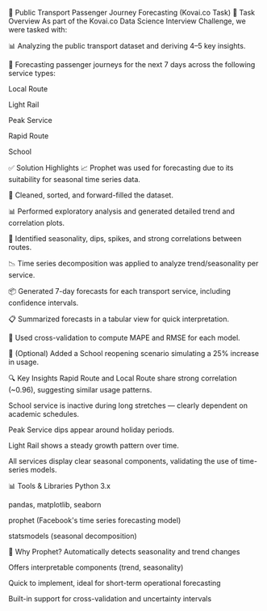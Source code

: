 🚌 Public Transport Passenger Journey Forecasting (Kovai.co Task)
📌 Task Overview
As part of the Kovai.co Data Science Interview Challenge, we were tasked with:

📊 Analyzing the public transport dataset and deriving 4–5 key insights.

🔮 Forecasting passenger journeys for the next 7 days across the following service types:

Local Route

Light Rail

Peak Service

Rapid Route

School

✅ Solution Highlights
📈 Prophet was used for forecasting due to its suitability for seasonal time series data.

🧹 Cleaned, sorted, and forward-filled the dataset.

📊 Performed exploratory analysis and generated detailed trend and correlation plots.

🧠 Identified seasonality, dips, spikes, and strong correlations between routes.

📉 Time series decomposition was applied to analyze trend/seasonality per service.

📦 Generated 7-day forecasts for each transport service, including confidence intervals.

📋 Summarized forecasts in a tabular view for quick interpretation.

🧪 Used cross-validation to compute MAPE and RMSE for each model.

🧠 (Optional) Added a School reopening scenario simulating a 25% increase in usage.

🔍 Key Insights
Rapid Route and Local Route share strong correlation (~0.96), suggesting similar usage patterns.

School service is inactive during long stretches — clearly dependent on academic schedules.

Peak Service dips appear around holiday periods.

Light Rail shows a steady growth pattern over time.

All services display clear seasonal components, validating the use of time-series models.

📊 Tools & Libraries
Python 3.x

pandas, matplotlib, seaborn

prophet (Facebook's time series forecasting model)

statsmodels (seasonal decomposition)

🧠 Why Prophet?
Automatically detects seasonality and trend changes

Offers interpretable components (trend, seasonality)

Quick to implement, ideal for short-term operational forecasting

Built-in support for cross-validation and uncertainty intervals
